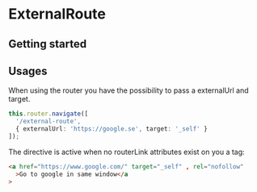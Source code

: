 # ExternalRoute

## Getting started

## Usages

When using the router you have the possibility to pass a externalUrl and target.

```typescript
this.router.navigate([
  '/external-route',
  { externalUrl: 'https://google.se', target: '_self' }
]);
```

The directive is active when no routerLink attributes exist on you a tag:

```html
<a href="https://www.google.com/" target="_self" , rel="nofollow"
  >Go to google in same window</a
>
```

